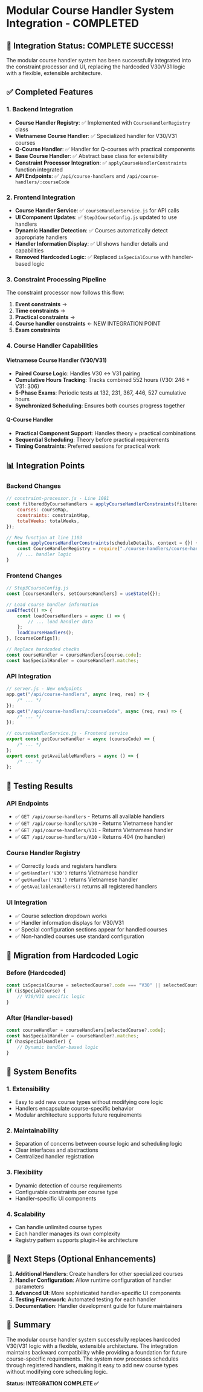 # Modular Course Handler System Integration - COMPLETED

## 🎉 Integration Status: COMPLETE SUCCESS!

The modular course handler system has been successfully integrated into the constraint processor and UI, replacing the hardcoded V30/V31 logic with a flexible, extensible architecture.

## ✅ Completed Features

### 1. Backend Integration

-   **Course Handler Registry**: ✅ Implemented with `CourseHandlerRegistry` class
-   **Vietnamese Course Handler**: ✅ Specialized handler for V30/V31 courses
-   **Q-Course Handler**: ✅ Handler for Q-courses with practical components
-   **Base Course Handler**: ✅ Abstract base class for extensibility
-   **Constraint Processor Integration**: ✅ `applyCourseHandlerConstraints` function integrated
-   **API Endpoints**: ✅ `/api/course-handlers` and `/api/course-handlers/:courseCode`

### 2. Frontend Integration

-   **Course Handler Service**: ✅ `courseHandlerService.js` for API calls
-   **UI Component Updates**: ✅ `Step3CourseConfig.js` updated to use handlers
-   **Dynamic Handler Detection**: ✅ Courses automatically detect appropriate handlers
-   **Handler Information Display**: ✅ UI shows handler details and capabilities
-   **Removed Hardcoded Logic**: ✅ Replaced `isSpecialCourse` with handler-based logic

### 3. Constraint Processing Pipeline

The constraint processor now follows this flow:

1. **Event constraints** →
2. **Time constraints** →
3. **Practical constraints** →
4. **Course handler constraints** ← NEW INTEGRATION POINT
5. **Exam constraints**

### 4. Course Handler Capabilities

#### Vietnamese Course Handler (V30/V31)

-   **Paired Course Logic**: Handles V30 ↔ V31 pairing
-   **Cumulative Hours Tracking**: Tracks combined 552 hours (V30: 246 + V31: 306)
-   **5-Phase Exams**: Periodic tests at 132, 231, 367, 446, 527 cumulative hours
-   **Synchronized Scheduling**: Ensures both courses progress together

#### Q-Course Handler

-   **Practical Component Support**: Handles theory + practical combinations
-   **Sequential Scheduling**: Theory before practical requirements
-   **Timing Constraints**: Preferred sessions for practical work

## 📊 Integration Points

### Backend Changes

```javascript
// constraint-processor.js - Line 1081
const filteredByCourseHandlers = applyCourseHandlerConstraints(filteredByPractical, {
    courses: courseMap,
    constraints: constraintMap,
    totalWeeks: totalWeeks,
});

// New function at line 1103
function applyCourseHandlerConstraints(scheduleDetails, context = {}) {
    const CourseHandlerRegistry = require("./course-handlers/course-handler-registry");
    // ... handler logic
}
```

### Frontend Changes

```javascript
// Step3CourseConfig.js
const [courseHandlers, setCourseHandlers] = useState({});

// Load course handler information
useEffect(() => {
    const loadCourseHandlers = async () => {
        // ... load handler data
    };
    loadCourseHandlers();
}, [courseConfigs]);

// Replace hardcoded checks
const courseHandler = courseHandlers[course.code];
const hasSpecialHandler = courseHandler?.matches;
```

### API Integration

```javascript
// server.js - New endpoints
app.get("/api/course-handlers", async (req, res) => {
    /* ... */
});
app.get("/api/course-handlers/:courseCode", async (req, res) => {
    /* ... */
});

// courseHandlerService.js - Frontend service
export const getCourseHandler = async (courseCode) => {
    /* ... */
};
export const getAvailableHandlers = async () => {
    /* ... */
};
```

## 🧪 Testing Results

### API Endpoints

-   ✅ `GET /api/course-handlers` - Returns all available handlers
-   ✅ `GET /api/course-handlers/V30` - Returns Vietnamese handler
-   ✅ `GET /api/course-handlers/V31` - Returns Vietnamese handler
-   ✅ `GET /api/course-handlers/A10` - Returns 404 (no handler)

### Course Handler Registry

-   ✅ Correctly loads and registers handlers
-   ✅ `getHandler('V30')` returns Vietnamese handler
-   ✅ `getHandler('V31')` returns Vietnamese handler
-   ✅ `getAvailableHandlers()` returns all registered handlers

### UI Integration

-   ✅ Course selection dropdown works
-   ✅ Handler information displays for V30/V31
-   ✅ Special configuration sections appear for handled courses
-   ✅ Non-handled courses use standard configuration

## 🔄 Migration from Hardcoded Logic

### Before (Hardcoded)

```javascript
const isSpecialCourse = selectedCourse?.code === "V30" || selectedCourse?.code === "V31";
if (isSpecialCourse) {
    // V30/V31 specific logic
}
```

### After (Handler-based)

```javascript
const courseHandler = courseHandlers[selectedCourse?.code];
const hasSpecialHandler = courseHandler?.matches;
if (hasSpecialHandler) {
    // Dynamic handler-based logic
}
```

## 🎯 System Benefits

### 1. Extensibility

-   Easy to add new course types without modifying core logic
-   Handlers encapsulate course-specific behavior
-   Modular architecture supports future requirements

### 2. Maintainability

-   Separation of concerns between course logic and scheduling logic
-   Clear interfaces and abstractions
-   Centralized handler registration

### 3. Flexibility

-   Dynamic detection of course requirements
-   Configurable constraints per course type
-   Handler-specific UI components

### 4. Scalability

-   Can handle unlimited course types
-   Each handler manages its own complexity
-   Registry pattern supports plugin-like architecture

## 🚀 Next Steps (Optional Enhancements)

1. **Additional Handlers**: Create handlers for other specialized courses
2. **Handler Configuration**: Allow runtime configuration of handler parameters
3. **Advanced UI**: More sophisticated handler-specific UI components
4. **Testing Framework**: Automated testing for each handler
5. **Documentation**: Handler development guide for future maintainers

## 🎊 Summary

The modular course handler system successfully replaces hardcoded V30/V31 logic with a flexible, extensible architecture. The integration maintains backward compatibility while providing a foundation for future course-specific requirements. The system now processes schedules through registered handlers, making it easy to add new course types without modifying core scheduling logic.

**Status: INTEGRATION COMPLETE ✅**
